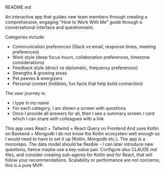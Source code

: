 README.md

An interactive app that guides new team members through creating a comprehensive, engaging "How to Work With Me" guide through a conversational interface and questionnaire.

Categories include:
- Communication preferences (Slack vs email, response times, meeting preferences)
- Work style (deep focus hours, collaboration preferences, timezone considerations)
- Feedback style (direct vs diplomatic, frequency preferences)
- Strengths & growing areas
- Pet peeves & energizers
- Personal context (hobbies, fun facts that help build connection)

The user journey is:
- I type in my name
- For each category, I am shown a screen with questions
- Once I provide all answers for all, then I see a summary screen / card which I can share with colleagues with a link


This app uses React + Tailwind + React Query on Frontend
And uses Kotlin on Backend + Mongodb
I do not know the Kotlin ecosystem well enough so I would need to have to set it up (Kotlin, Mongodb etc.).
The app is a monorepo.
The data model should be flexible - I can later introduce new questions, hence maybe use a key-value pair.
Configure also CLAUDE.md files, and consider creating sub-agents for Kotlin and for React, that will follow your recommendations.
Scalability or performance are not concerns, this is a pure MVP.